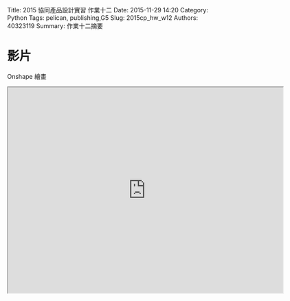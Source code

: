 Title: 2015 協同產品設計實習 作業十二
Date: 2015-11-29 14:20
Category: Python
Tags: pelican, publishing,G5
Slug: 2015cp_hw_w12
Authors: 40323119
Summary: 作業十二摘要


影片
============


Onshape 繪畫

<iframe src="https://drive.google.com/a/gm.nfu.edu.tw/file/d/0B1Z8Jlqj5NqBTWt1UTVtOHdrLWM/preview" width="640" height="480"></iframe>